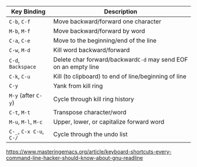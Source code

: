 | **Key Binding**         | **Description**                                              |
| ----------------------- | ------------------------------------------------------------ |
| `C-b`, `C-f`            | Move backward/forward one character                          |
| `M-b`, `M-f`            | Move backward/forward by word                                |
| `C-a`, `C-e`            | Move to the beginning/end of the line                        |
| `C-w`, `M-d`            | Kill word backward/forward                                   |
| `C-d`, `Backspace`      | Delete char forward/backward`C-d` may send EOF on an empty line |
| `C-k`, `C-u`            | Kill (to clipboard) to end of line/beginning of line         |
| `C-y`                   | Yank from kill ring                                          |
| `M-y` (after `C-y`)     | Cycle through kill ring history                              |
| `C-t`, `M-t`            | Transpose character/word                                     |
| `M-u`, `M-l`, `M-c`     | Upper, lower, or capitalize forward word                     |
| `C-_`, `C-x C-u`, `C-/` | Cycle through the undo list                                  |

https://www.masteringemacs.org/article/keyboard-shortcuts-every-command-line-hacker-should-know-about-gnu-readline